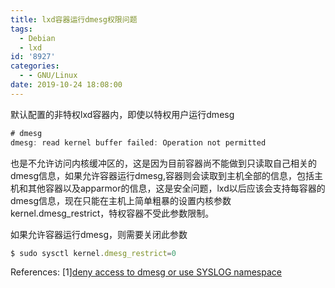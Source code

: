 ```yaml
---
title: lxd容器运行dmesg权限问题
tags:
  - Debian
  - lxd
id: '8927'
categories:
  - - GNU/Linux
date: 2019-10-24 18:08:00
---
```



<!-- more -->
默认配置的非特权lxd容器内，即使以特权用户运行dmesg
```js
# dmesg
dmesg: read kernel buffer failed: Operation not permitted
```
也是不允许访问内核缓冲区的，这是因为目前容器尚不能做到只读取自己相关的dmesg信息，如果允许容器运行dmesg,容器则会读取到主机全部的信息，包括主机和其他容器以及apparmor的信息，这是安全问题，lxd以后应该会支持每容器的dmesg信息，现在只能在主机上简单粗暴的设置内核参数kernel.dmesg_restrict，特权容器不受此参数限制。

如果允许容器运行dmesg，则需要关闭此参数
```js
$ sudo sysctl kernel.dmesg_restrict=0
```

References:
\[1\][deny access to dmesg or use SYSLOG namespace](https://github.com/lxc/lxd/issues/1397)